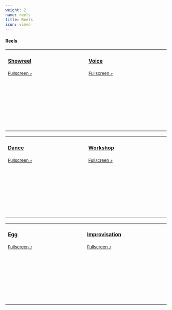 ```yaml
---
weight: 2
name: reels
title: Reels
icon: vimeo
---
```


#### Reels


<table class="fl tl w-100 mb5 collapse">
	<tbody>
	<tr class="">
    <td class="gray fw5 w-50 hover-bg-near-white transition">
      <a class="solid" target="_blank" href="https://vimeo.com/132351634">
      <h4>Showreel<br></h4>
      <p><small>Fullscreen&nbsp;⤴</small></p>
      </a>
      <iframe class="b-lazy h6" data-src="https://player.vimeo.com/video/132351634" frameborder="0" width=100% allowfullscreen></iframe>
    </td>
    <td class="gray fw5 w-50 hover-bg-near-white transition">
      <a class="solid" target="_blank" href="https://vimeo.com/131985127">
      <h4>Voice<br></h4>
      <p><small>Fullscreen&nbsp;⤴</small></p>
      </a>
      <iframe class="b-lazy h6" data-src="https://player.vimeo.com/video/131985127" frameborder="0" width=100% allowfullscreen></iframe>
    </td>
	</tr>
	</tbody>
</table>
<table class="fl tl w-100 mb5 collapse">
	<tbody>
		<tr class="">
			<td class="gray fw5 w-50 hover-bg-near-white transition">
        <a class="solid" target="_blank" href="https://vimeo.com/223523621">
        <h4>Dance<br></h4>
        <p><small>Fullscreen&nbsp;⤴</small></p>
        </a>
        <iframe class="b-lazy h6" data-src="https://player.vimeo.com/video/223523621" frameborder="0" width=100% allowfullscreen></iframe>
      </td>
      <td class="gray fw5 w-50 hover-bg-near-white transition">
        <a class="solid" target="_blank" href="https://vimeo.com/223522722">
        <h4>Workshop<br></h4>
        <p><small>Fullscreen&nbsp;⤴</small></p>
        </a>
        <iframe class="b-lazy h6" data-src="https://player.vimeo.com/video/223522722" frameborder="0" width=100% allowfullscreen></iframe>
      </td>
		</tr>
	</tbody>
</table>
<table class="fl tl w-100 mb5 collapse">
	<tbody>
	<tr class="">
    <td class="gray fw5 w-50 hover-bg-near-white transition">
      <a class="solid" target="_blank" href="https://vimeo.com/223523547">
      <h4>Egg<br></h4>
      <p><small>Fullscreen&nbsp;⤴</small></p>
      </a>
      <iframe class="b-lazy h6" data-src="https://player.vimeo.com/video/223523547" frameborder="0" width=100% allowfullscreen></iframe>
    </td>
    <td class="gray fw5 w-50 hover-bg-near-white transition">
      <a class="solid" target="_blank" href="https://vimeo.com/125913669">
      <h4>Improvisation<br></h4>
      <p><small>Fullscreen&nbsp;⤴</small></p>
      </a>
      <iframe class="b-lazy h6" data-src="https://player.vimeo.com/video/125913669" frameborder="0" width=100% allowfullscreen></iframe>
    </td>
	</tr>
	</tbody>
</table>

